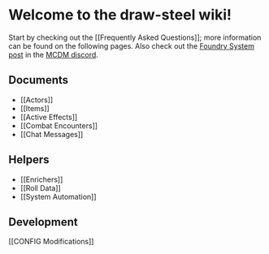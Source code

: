 # Welcome to the draw-steel wiki!

Start by checking out the [[Frequently Asked Questions]]; more information can be found on the following pages. Also check out the [Foundry System post](https://discord.com/channels/332362513368875008/1342298358664138805) in the [MCDM discord](https://discord.gg/pxehb5G6Gd).

## Documents
* [[Actors]]
* [[Items]]
* [[Active Effects]]
* [[Combat Encounters]]
* [[Chat Messages]]

## Helpers
* [[Enrichers]]
* [[Roll Data]]
* [[System Automation]]

## Development
[[CONFIG Modifications]]
